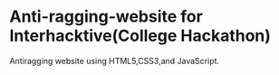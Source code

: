 # Anti-ragging-website for Interhacktive(College Hackathon)
Antiragging website using HTML5,CSS3,and JavaScript.
